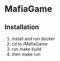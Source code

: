 # MafiaGame

## Installation
1. install and run docker
2. cd to /MafiaGame 
4. run make build
5. then make run
